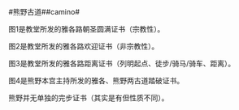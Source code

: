 #熊野古道##camino#

图1是教堂所发的雅各路朝圣圆满证书（宗教性）。

图2是教堂所发的雅各路欢迎证书（非宗教性）。

图3是教堂所发的雅各路距离证书（列明起点、徒步/骑马/骑车、距离）。

图4是熊野本宫主持所发的雅各、熊野两古道踏破证书。

熊野并无单独的完步证书（其实是有但性质不同）。
